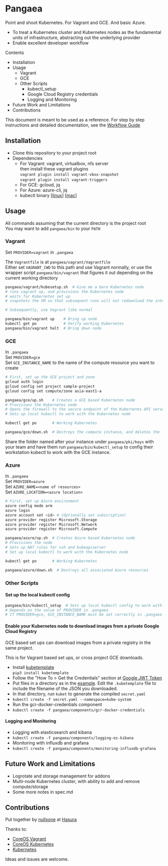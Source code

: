 # Pangaea

Point and shoot Kubernetes. For Vagrant and GCE. And basic Azure.
- To treat a Kubernetes cluster and Kubernetes nodes as the fundamental units of infrastructure, abstracting out the underlying provider
- Enable excellent developer workflow

Contents
- Installation
- Usage
    - Vagrant
    - GCE
    - Other Scripts
        - kubectl_setup
        - Google Cloud Registry credentials
        - Logging and Monitoring
- Future Work and Limitations
- Contributions

This document is meant to be used as a reference. For step by step instructions and detailed documentation, see the [Workflow Guide](pangaea/docs/workflow.md)

## Installation

- Clone this repository to your project root
- Dependencies
    - For Vagrant: vagrant, virtualbox, nfs server  
        then install these vagrant plugins  
        `vagrant plugin install vagrant-vbox-snapshot`  
        `vagrant plugin install vagrant-triggers`
    - For GCE: gcloud, jq
    - For Azure: azure-cli, jq
    - kubectl binary [[linux](https://storage.googleapis.com/kubernetes-release/release/v1.1.2/bin/linux/amd64/kubectl)] [[mac](https://storage.googleapis.com/kubernetes-release/release/v1.1.2/bin/darwin/amd64/kubectl)]

## Usage

All commands assuming that the current directory is the project root  
You may want to add `pangaea/bin` to your `PATH`

### Vagrant

Set `PROVIDER=vagrant` in `.pangaea`

The `Vagrantfile` is at `pangaea/vagrant/Vagrantfile`  
Either set `VAGRANT_CWD` to this path and use Vagrant normally, or use the wrapper script `pangaea/bin/vagrant` that figures it out depending on the current working directory

```bash
pangaea/vagrant/kubesetup.sh  # Give me a bare Kubernetes node
# runs vagrant up, and provisions the Kubernetes node
# waits for Kubernetes set up
# snapshots the VM so that subsequent runs will not redownload the internet

# Subsequently, use Vagrant like normal

pangaea/bin/vagrant up    # Bring up node
kubectl get po            # Verify working Kubernetes
pangaea/bin/vagrant halt  # Bring down node
```

### GCE

In `.pangaea`  
Set `PROVIDER=gce`  
Set `GCE_INSTANCE_NAME` to the name of the compute resource you want to create

```bash
# First, set up the GCE project and zone
gcloud auth login
gcloud config set project sample-project
gcloud config set compute/zone asia-east1-a

pangaea/gce/up.sh    # Creates a GCE based Kubernetes node
# Provisions the Kubernetes node
# Opens the firewall to the secure endpoint of the Kubernetes API server
# Sets up local kubectl to work with the Kubernetes node

kubectl get po       # Working Kubernetes

pangaea/gce/down.sh  # Destroys the compute instance, and deletes the firewall entry
```

Share the folder named after your instance under `pangaea/pki/keys` with your team and have them run `pangaea/bin/kubectl_setup` to config their workstation kubectl to work with the GCE instance.

### Azure

In `.pangaea`  
Set `PROVIDER=azure`  
Set `AZURE_NAME=<name of resources>`  
Set `AZURE_LOCATION=<azure location>`

```bash
# First, set up Azure environment
azure config mode arm
azure login
azure account set <id> # (Optionally set subscription)
azure provider register Microsoft.Storage
azure provider register Microsoft.Network
azure provider register Microsoft.Compute

pangaea/azure/up.sh  # Creates Azure based Kubernetes node
# Provisions the node
# Sets up NAT rules for ssh and kubeapiserver
# Set up local kubectl to work with the Kubernetes node

kubectl get po       # Working Kubernetes

pangaea/azure/down.sh  # Destroys all associated Azure resources
```

### Other Scripts

#### Set up the local kubectl config

```bash
pangaea/bin/kubectl_setup  # Sets up local kubectl config to work with the Kubernetes node
# Depends on the value of PROVIDER in .pangaea
# If PROVIDER=gce, GCE_INSTANCE_NAME must be set correctly in .pangaea and the corresponding certs must be present in pangaea/pki/keys
```

#### Enable your Kubernetes node to download images from a private Google Cloud Registry

GCE based set ups can download images from a private registry in the same project.

This is for Vagrant based set ups, or cross project GCE downloads.

- Install [kubetemplate](https://github.com/hasura/kubetemplate)  
    `pip3 install kubetemplate`
- Follow the "How To > Get the Credentials" section at [Google JWT Token](https://github.com/hasura/google-jwt-gcr-token-docker)
- Put files in a directory as in the [example](https://github.com/hasura/kubetemplate/tree/master/example). Edit the `.kubetemplate` file to include the filename of the JSON you downloaded.
- In that directory, run `kubet` to generate the compiled `secret.yaml`
- `kubectl create -f secret.yaml --namespace=kube-system`
- Run the gcr-docker-credentials component
- `kubectl create -f pangaea/components/gcr-docker-credentials`

#### Logging and Monitoring

- Logging with elasticsearch and kibana
- `kubectl create -f pangaea/components/logging-es-kibana`
- Monitoring with influxdb and grafana
- `kubectl create -f pangaea/components/monitoring-influxdb-grafana`

## Future Work and Limitations

- Logrotate and storage management for addons
- Multi-node Kubernetes cluster, with ability to add and remove compute/storage
- Some more notes in spec.md

## Contributions ##

Put together by [nullxone](https://github.com/nullxone) at [Hasura](http://hasura.io)

Thanks to:
- [CoreOS Vagrant](https://github.com/coreos/coreos-vagrant)
- [CoreOS Kubernetes](https://github.com/coreos/coreos-kubernetes)
- [Kubernetes](https://github.com/kubernetes/kubernetes)

Ideas and issues are welcome.
